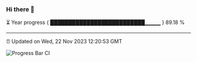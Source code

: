 ### Hi there 👋

⏳ Year progress { ██████████████████████████▁▁▁▁ } 89.18 %

---

⏰ Updated on Wed, 22 Nov 2023 12:20:53 GMT

![Progress Bar CI](https://github.com/liununu/liununu/workflows/Progress%20Bar%20CI/badge.svg)
